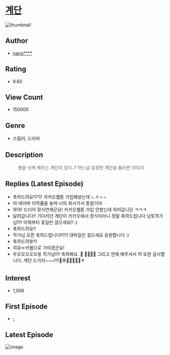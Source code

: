 # [계단](https://comic.naver.com/bestChallenge/list?titleId=767025)
![thumbnail](https://image-comic.pstatic.net/user_contents_data/challenge_comic/2021/09/10/325679/thumbnail_202x1646d82627e_ebce_4ea8_928e_d3e6a9c868ce_00000153.JPEG)

## Author
- [nang****](https://comic.naver.com/artistTitle?id=325679)

## Rating
- 9.60

## View Count
- 150000

## Genre
- 스릴러, 드라마

## Description
> 병을 낫게 해주는 계단이 있다..? 어느날 등장한 계단을 둘러싼 이야기

## Replies (Latest Episode)
- 축하드려요♡♡ 카카오웹툰 가입해놨는데 ㄴㅇㅅ~
- 야 네이버 이작품을 놓쳐 너의 회사가서 똥쌀거야
- 와악! 드디어 정식연재군요! 카카오웹툰 가입 안햤는데 하러갑니당 ㅋㅋㅋ
- 달려갑니다!! 기다리던 계단이 카카오에서 정식이라니 정말 축하드립니다 낭토작가님!!!! 이제부터 꽃길만 걸으세요!! :)
- 축하드려요!!
- 작가님 오픈 축하드립니다!!!!!! 대박길만 걸으세요 응원합니다 :)
- 축하드려욧!!!
- 히유ㅠ카웹으로 가야겠군요!
- 우오오오오오옹 작가님!!!! 축하해요. 🎉 🎂🍰🎂🍰 그리고 연재 해주셔서 저 또한 감사합니다. 계단 드가자~~~!!!!🌸🏵🌹🌺🌻🌼🌷⚘

## Interest
- 1,006

## First Episode
- [-](https://comic.naver.com/bestChallenge/detail?titleId=767025&no=1)

## Latest Episode
![image](https://image-comic.pstatic.net/user_contents_data/challenge_comic/2022/02/19/325679/upload_7075217893745911138.jpeg)
